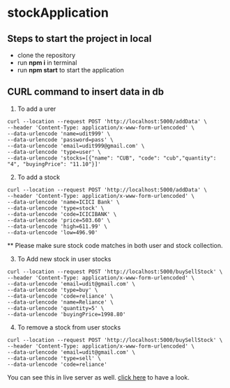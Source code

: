 # stockApplication
## Steps to start the project in local
- clone the repository
- run <b>npm i</b> in terminal
- run <b>npm start</b> to start the application

## CURL command to insert data in db
  1. To add a urer
  ```curl
  curl --location --request POST 'http://localhost:5000/addData' \
--header 'Content-Type: application/x-www-form-urlencoded' \
--data-urlencode 'name=udit999' \
--data-urlencode 'password=pass' \
--data-urlencode 'email=udit999@gmail.com' \
--data-urlencode 'type=user' \
--data-urlencode 'stocks=[{"name": "CUB", "code": "cub","quantity": "4", "buyingPrice": "11.10"}]'
  
  ```
  2. To add a stock
  ```crul
  curl --location --request POST 'http://localhost:5000/addData' \
--header 'Content-Type: application/x-www-form-urlencoded' \
--data-urlencode 'name=ICICI Bank' \
--data-urlencode 'type=stock' \
--data-urlencode 'code=ICICIBANK' \
--data-urlencode 'price=503.60' \
--data-urlencode 'high=611.99' \
--data-urlencode 'low=496.90'
  ```
 ** Please make sure stock code matches in both user and stock collection.
 
 3. To Add new stock in user stocks
 ```curl
 curl --location --request POST 'http://localhost:5000/buySellStock' \
--header 'Content-Type: application/x-www-form-urlencoded' \
--data-urlencode 'email=udit@gmail.com' \
--data-urlencode 'type=buy' \
--data-urlencode 'code=reliance' \
--data-urlencode 'name=Reliance' \
--data-urlencode 'quantity=5' \
--data-urlencode 'buyingPrice=1998.80'
 ```
 4. To remove a stock from user stocks
 ```curl
 curl --location --request POST 'http://localhost:5000/buySellStock' \
--header 'Content-Type: application/x-www-form-urlencoded' \
--data-urlencode 'email=udit@gmail.com' \
--data-urlencode 'type=sell' \
--data-urlencode 'code=reliance'
 ```
 
You can see this in live server as well. 
[click here](https://udit-stock-application.herokuapp.com/) 
 to have a look.
